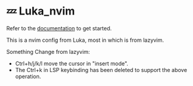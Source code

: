 # 💤 Luka_nvim

Refer to the [documentation](https://lazyvim.github.io/installation) to get started.

This is a nvim config from Luka, most in which is from lazyvim.

Something Change from lazyvim:
* Ctrl+h/j/k/l move the cursor in "insert mode".
* The Ctrl+k in LSP keybinding has been deleted to support the above operation.
